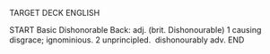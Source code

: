 TARGET DECK
ENGLISH

START
Basic
Dishonorable
Back: adj. (brit. Dishonourable) 1 causing disgrace; ignominious. 2 unprincipled.  dishonourably adv.
END
